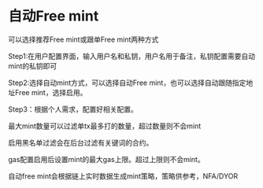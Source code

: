 # 自动Free mint

可以选择推荐Free mint或跟单Free mint两种方式

Step1:在用户配置界面，输入用户名和私钥，用户名用于备注，私钥配置需要自动mint的私钥即可

Step2:选择自动mint方式，可以选择自动Free mint，也可以选择自动跟随指定地址Free mint，选择启用。

Step3：根据个人需求，配置好相关配置。

最大mint数量可以过滤单tx最多打的数量，超过数量则不会mint

启用黑名单过滤会在后台过滤有关键词的合约。

gas配置启用后设置mint的最大gas上限。超过上限则不会mint。

自动free mint会根据链上实时数据生成mint策略，策略供参考，NFA/DYOR
